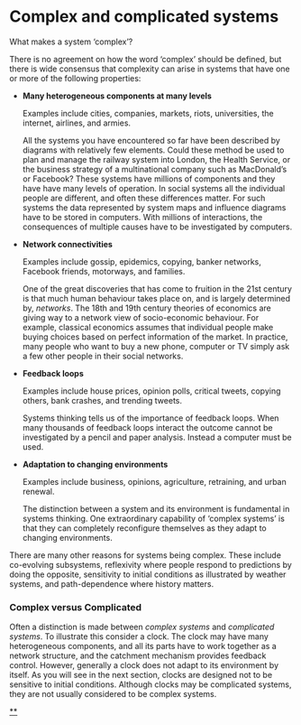 # Complex and complicated systems

What makes a system ‘complex’?

There is no agreement on how the word ‘complex’ should be defined, but there is wide consensus that complexity can arise in systems that have one or more of the following properties:

- **Many heterogeneous components at many levels**

  Examples include cities, companies, markets, riots, universities, the internet, airlines, and armies.

  All the systems you have encountered so far have been described by diagrams with relatively few elements. Could these method be used to plan and manage the railway system into London, the Health Service, or the business strategy of a multinational company such as MacDonald’s or Facebook? These systems have millions of components and they have have many levels of operation. In social systems all the individual people are different, and often these differences matter. For such systems the data represented by system maps and influence diagrams have to be stored in computers. With millions of interactions, the consequences of multiple causes have to be investigated by computers.

- **Network connectivities**

  Examples include gossip, epidemics, copying, banker networks, Facebook friends, motorways, and families.

  One of the great discoveries that has come to fruition in the 21st century is that much human behaviour takes place on, and is largely determined by, *networks*. The 18th and 19th century theories of economics are giving way to a network view of socio-economic behaviour. For example, classical economics assumes that individual people make buying choices based on perfect information of the market. In practice, many people who want to buy a new phone, computer or TV simply ask a few other people in their social networks.

- **Feedback loops**

  Examples include house prices, opinion polls, critical tweets, copying others, bank crashes, and trending tweets.

  Systems thinking tells us of the importance of feedback loops. When many thousands of feedback loops interact the outcome cannot be investigated by a pencil and paper analysis. Instead a computer must be used.

- **Adaptation to changing environments**

  Examples include business, opinions, agriculture, retraining, and urban renewal.

  The distinction between a system and its environment is fundamental in systems thinking. One extraordinary capability of ‘complex systems’ is that they can completely reconfigure themselves as they adapt to changing environments.

There are many other reasons for systems being complex. These include co-evolving subsystems, reflexivity where people respond to predictions by doing the opposite, sensitivity to initial conditions as illustrated by weather systems, and path-dependence where history matters.

### Complex versus Complicated

Often a distinction is made between *complex systems* and *complicated systems*. To illustrate this consider a clock. The clock may have many heterogeneous components, and all its parts have to work together as a network structure, and the catchment mechanism provides feedback control. However, generally a clock does not adapt to its environment by itself. As you will see in the next section, clocks are designed not to be sensitive to initial conditions. Although clocks may be complicated systems, they are not usually considered to be complex systems.

[**](https://www.futurelearn.com/courses/systems-thinking-complexity/3/steps/207363#fl-comments)